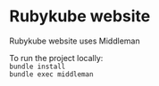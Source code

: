 # Rubykube website

Rubykube website uses Middleman  
  
To run the project locally:  
```bundle install```  
```bundle exec middleman```
